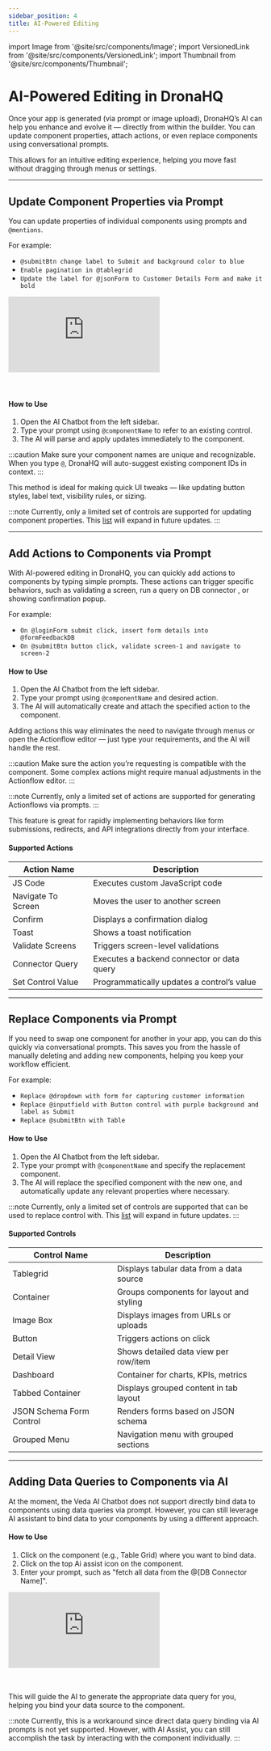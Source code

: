 ```yaml
---
sidebar_position: 4
title: AI-Powered Editing
---
```


import Image from '@site/src/components/Image';
import VersionedLink from '@site/src/components/VersionedLink';
import Thumbnail from '@site/src/components/Thumbnail';

# AI-Powered Editing in DronaHQ

Once your app is generated (via prompt or image upload), DronaHQ’s AI can help you enhance and evolve it — directly from within the builder. 
You can update component properties, attach actions, or even replace components using conversational prompts.

This allows for an intuitive editing experience, helping you move fast without dragging through menus or settings.

---

## Update Component Properties via Prompt

You can update properties of individual components using prompts and `@mentions`.

For example:
- `@submitBtn change label to Submit and background color to blue`
- `Enable pagination in @tablegrid`
- `Update the label for @jsonForm to Customer Details Form and make it bold`

<div style={{ position: 'relative', paddingBottom: 'calc(46.33333333333333% + 41px)', height: 0 }}> 
    <iframe 
        src="https://demo.arcade.software/GsLcXalswdcEeJwq0EoG?embed&embed_mobile=tab&embed_desktop=inline&show_copy_link=true"
        title="Create and Customize an AI-Powered App"
        frameborder="0" 
        loading="lazy" 
        webkitallowfullscreen 
        mozallowfullscreen 
        allowfullscreen 
        style= {{ position: 'absolute', top: 0, left: 0, width: '100%', height: '100%', colorScheme: 'light' }} >
    </iframe>
</div>
<br></br>  

#### How to Use
1. Open the AI Chatbot from the left sidebar.
2. Type your prompt using `@componentName` to refer to an existing control.
3. The AI will parse and apply updates immediately to the component.

:::caution
 Make sure your component names are unique and recognizable. When you type `@`, DronaHQ will auto-suggest existing component IDs in context.
:::

This method is ideal for making quick UI tweaks — like updating button styles, label text, visibility rules, or sizing.

:::note
Currently, only a limited set of controls are supported for updating component properties. This [list](#supported-controls) will expand in future updates.
:::


---

## Add Actions to Components via Prompt

With AI-powered editing in DronaHQ, you can quickly add actions to components by typing simple prompts. These actions can trigger specific behaviors, such as validating a screen, run a query on DB connector , or showing confirmation popup.

  
  <figure>
    <Thumbnail src="/img/build-with-ai/actionai.gif" alt="Chatbot" />
  </figure>

For example:
- `On @loginForm submit click, insert form details into @formFeedbackDB`
- `On @submitBtn button click, validate screen-1 and navigate to screen-2`

#### How to Use
1. Open the AI Chatbot from the left sidebar.
2. Type your prompt  using `@componentName` and desired action.
3. The AI will automatically create and attach the specified action to the component.

Adding actions this way eliminates the need to navigate through menus or open the Actionflow editor — just type your requirements, and the AI will handle the rest.

:::caution
Make sure the action you’re requesting is compatible with the component. Some complex actions might require manual adjustments in the Actionflow editor.
:::

:::note
Currently, only a limited set of actions are supported for generating Actionflows via prompts. 
:::


This feature is great for rapidly implementing behaviors like form submissions, redirects, and API integrations directly from your interface.

#### Supported Actions

| Action Name         | Description                                     |
|---------------------|-------------------------------------------------|
| JS Code             | Executes custom JavaScript code                 |
| Navigate To Screen  | Moves the user to another screen                |
| Confirm             | Displays a confirmation dialog                  |
| Toast               | Shows a toast notification                      |
| Validate Screens    | Triggers screen-level validations               |
| Connector Query     | Executes a backend connector or data query      |
| Set Control Value   | Programmatically updates a control’s value      |



---


## Replace Components via Prompt

If you need to swap one component for another in your app, you can do this quickly via conversational prompts. This saves you from the hassle of manually deleting and adding new components, helping you keep your workflow efficient.

  <figure>
    <Thumbnail src="/img/build-with-ai/replaceai.gif" alt="Chatbot" />
  </figure>


For example:
- `Replace @dropdown with form for capturing customer information`
- `Replace @inputfield with Button control with purple background and label as Submit`
- `Replace @submitBtn with Table`

#### How to Use
1. Open the AI Chatbot from the left sidebar.
2. Type your prompt with `@componentName` and specify the replacement component.
3. The AI will replace the specified component with the new one, and automatically update any relevant properties where necessary.


:::note
Currently, only a limited set of controls are supported that can be used to replace control with. This [list](#supported-controls) will expand in future updates.
:::

#### Supported Controls

| Control Name             | Description                              |
|--------------------------|------------------------------------------|
| Tablegrid                | Displays tabular data from a data source |
| Container                | Groups components for layout and styling |
| Image Box                | Displays images from URLs or uploads     |
| Button                   | Triggers actions on click                |
| Detail View              | Shows detailed data view per row/item    |
| Dashboard                | Container for charts, KPIs, metrics      |
| Tabbed Container         | Displays grouped content in tab layout   |
| JSON Schema Form Control | Renders forms based on JSON schema       |
| Grouped Menu             | Navigation menu with grouped sections    |



---

## Adding Data Queries to Components via AI

At the moment, the Veda AI Chatbot does not support directly bind data to components using data queries via prompt. However, you can still leverage AI assistant to bind data to your components by using a different approach.

#### How to Use

1. Click on the component (e.g., Table Grid) where you want to bind data.
2. Click on the top Ai assist icon on the component.
3. Enter your prompt, such as "fetch all data from the @[DB Connector Name]".

<div style={{ position: 'relative', paddingBottom: 'calc(46.33333333333333% + 41px)', height: 0 }}> 
    <iframe 
        src="https://demo.arcade.software/bgKkFRh58LanOWS4Pwo5?embed&embed_mobile=tab&embed_desktop=inline&show_copy_link=true"
        title="Configuring and Executing Data Queries"
        frameborder="0" 
        loading="lazy" 
        webkitallowfullscreen 
        mozallowfullscreen 
        allowfullscreen 
        style= {{ position: 'absolute', top: 0, left: 0, width: '100%', height: '100%', colorScheme: 'light' }} >
    </iframe>
</div>
<br></br>  

This will guide the AI to generate the appropriate data query for you, helping you bind your data source to the component.

:::note
Currently, this is a workaround since direct data query binding via AI prompts is not yet supported. However, with AI Assist, you can still accomplish the task by interacting with the component individually.
::: 

